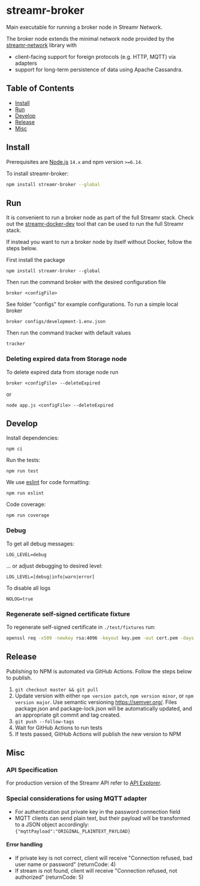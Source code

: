 # streamr-broker

Main executable for running a broker node in Streamr Network.

The broker node extends the minimal network node provided by the
[streamr-network](https://github.com/streamr-dev/network) library with
- client-facing support for foreign protocols (e.g. HTTP, MQTT) via adapters
- support for long-term persistence of data using Apache Cassandra.

## Table of Contents
- [Install](#install)
- [Run](#run)
- [Develop](#develop)
- [Release](#release)
- [Misc](#misc)

## Install

Prerequisites are [Node.js](https://nodejs.org/) `14.x` and npm version `>=6.14`.

To install streamr-broker:
```bash
npm install streamr-broker --global
```

## Run
It is convenient to run a broker node as part of the full Streamr stack. Check out
the [streamr-docker-dev](https://github.com/streamr-dev/streamr-docker-dev) tool
that can be used to run the full Streamr stack.

If instead you want to run a broker node by itself without Docker, follow the steps below.

First install the package
```
npm install streamr-broker --global
```
Then run the command broker with the desired configuration file
```
broker <configFile>
```
See folder "configs" for example configurations. To run a simple local broker
```
broker configs/development-1.env.json
```
Then run the command tracker with default values
```
tracker
```

### Deleting expired data from Storage node
To delete expired data from storage node run

```
broker <configFile> --deleteExpired
```

or

```
node app.js <configFile> --deleteExpired
```

## Develop

Install dependencies:

    npm ci

Run the tests:

    npm run test

We use [eslint](https://github.com/eslint/eslint) for code formatting:

    npm run eslint

Code coverage:

    npm run coverage

### Debug

To get all debug messages:

    LOG_LEVEL=debug

... or adjust debugging to desired level:

    LOG_LEVEL=[debug|info|warn|error]

To disable all logs

    NOLOG=true

### Regenerate self-signed certificate fixture
To regenerate self-signed certificate in `./test/fixtures` run:

```bash
openssl req -x509 -newkey rsa:4096 -keyout key.pem -out cert.pem -days 36500 -nodes -subj "/CN=localhost"
```

## Release

Publishing to NPM is automated via GitHub Actions. Follow the steps below to publish.

1. `git checkout master && git pull`
2. Update version with either `npm version patch`, `npm version minor`, or `npm version major`. Use semantic versioning
https://semver.org/. Files package.json and package-lock.json will be automatically updated, and an appropriate git commit and tag created.
3. `git push --follow-tags`
4. Wait for GitHub Actions to run tests
5. If tests passed, GitHub Actions will publish the new version to NPM

## Misc

### API Specification

For production version of the Streamr API refer to [API Explorer](https://api-explorer.streamr.com).

### Special considerations for using MQTT adapter
- For authentication put private key in the password connection field
- MQTT clients can send plain text, but their payload will be transformed to a JSON object accordingly:
`{"mqttPayload":"ORIGINAL_PLAINTEXT_PAYLOAD}`

#### Error handling
- If private key is not correct, client will receive "Connection refused, bad user name or password" (returnCode: 4)
- If stream is not found, client will receive "Connection refused, not authorized" (returnCode: 5)

